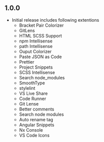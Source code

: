 ## 1.0.0
- Initial release includes following extentions 
    - Bracket Pair Colorizer
    - GitLens
    - HTML SCSS Support
    - npm Intellisense
    - path Intellisense
    - Ouput Colorizer
    - Paste JSON as Code
    - Prettier
    - Project Snippets
    - SCSS Intellisense
    - Search node_modules
    - SmoothType
    - stylelint
    - VS Live Share
    - Code Runner
    - Git Lense
    - Better comments
    - Search node modules
    - Auto rename tag
    - Angular Snippets
    - Nx Console
    - VS Code Icons
    